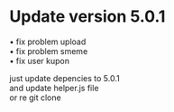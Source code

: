 # Update version 5.0.1
• fix problem upload<br>
• fix problem smeme<br>
• fix user kupon<br>

just update depencies to 5.0.1<br>
and update helper.js file<br>
or re git clone 

